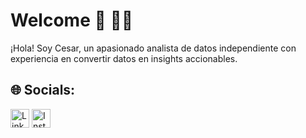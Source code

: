 #  Welcome :pear: 👨‍💻

¡Hola! Soy Cesar, un apasionado analista de datos independiente con experiencia en convertir datos en insights accionables.

## 🌐 Socials:
[<img src="https://upload.wikimedia.org/wikipedia/commons/c/ca/LinkedIn_logo_initials.png" alt="LinkedIn" width="30"/>]([https://linkedin.com/in/https://www.linkedin.com/in/mariabelencamandone/](https://www.linkedin.com/in/cesar-juarez-444a03166/)https://www.linkedin.com/in/cesar-juarez-444a03166/)  [<img src="https://upload.wikimedia.org/wikipedia/commons/e/e7/Instagram_logo_2016.svg" alt="Instagram" width="30"/>](https://www.instagram.com/cesarjuarezda/)
